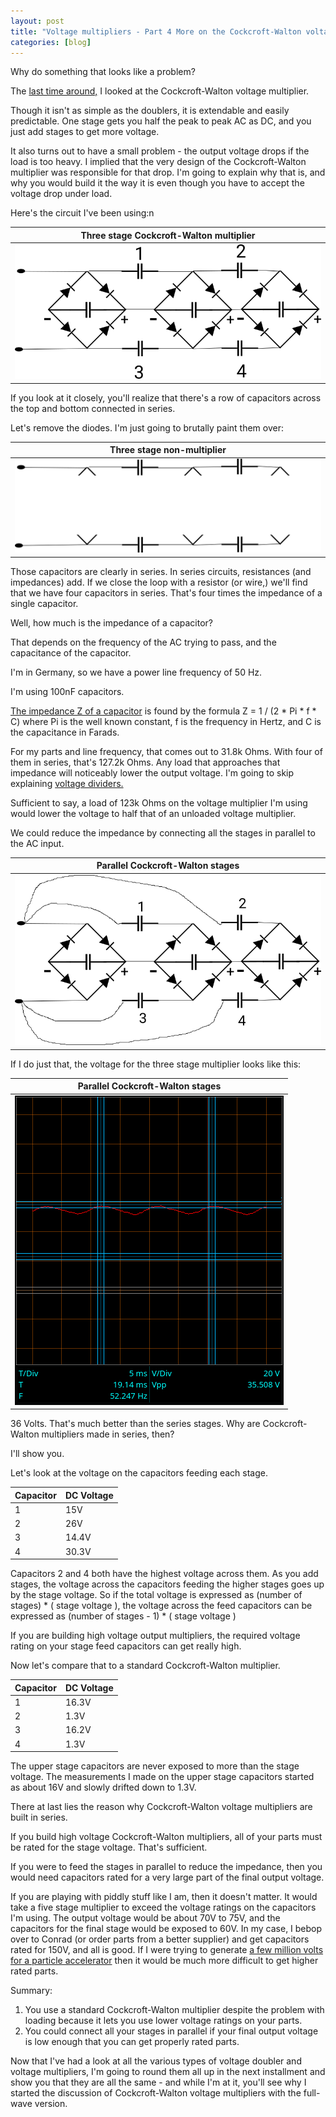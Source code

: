 ```yaml
---
layout: post
title: "Voltage multipliers - Part 4 More on the Cockcroft-Walton voltage multiplier"
categories: [blog]
--- 
```

 
Why do something that looks like a problem?

The [last time around,](diode-capacitors-volts-pt3) I looked at the Cockcroft-Walton voltage multiplier.

Though it isn't as simple as the doublers, it is extendable and easily predictable.  One stage gets you half the peak to peak AC as DC, and you just add stages to get more voltage.

It also turns out to have a small problem - the output voltage drops if the load is too heavy.  I implied that the very design of the Cockcroft-Walton multiplier was responsible for that drop.  I'm going to explain why that is, and why you would build it the way it is even though you have to accept the voltage drop under load.

Here's the circuit I've been using:n 

|Three stage Cockcroft-Walton multiplier|
|-------------------------------------|
|![Three stage Cockcroft-Walton multiplier](/assets/voltage_multiplier/cockcroftwalton3.png)|

If you look at it closely, you'll realize that there's a row of capacitors across the top and bottom connected in series.

Let's remove the diodes.  I'm just going to brutally paint them over:

|Three stage non-multiplier|
|-------------------------------------|
|![Three stage non-multiplier](/assets/voltage_multiplier/non-multiplier.png)|

Those capacitors are clearly in series.  In series circuits, resistances (and impedances) add.  If we close the loop with a resistor (or wire,) we'll find that we have four capacitors in series.  That's four times the impedance of a single capacitor.  

Well, how much is the impedance of a capacitor?

That depends on the frequency of the AC trying to pass, and the capacitance of the capacitor.  

I'm in Germany, so we have a power line frequency of 50 Hz.

I'm using 100nF capacitors. 

[The impedance Z of a capacitor](https://en.wikipedia.org/wiki/Electrical_impedance#Capacitor) is found by the formula Z = 1 / (2 * Pi * f * C) where Pi is the well known constant, f is the frequency in Hertz, and C is the capacitance in Farads.

For my parts and line frequency, that comes out to 31.8k Ohms.  With four of them in series, that's 127.2k Ohms.  Any load that approaches that impedance will noticeably lower the output voltage.  I'm going to skip explaining [voltage dividers.](https://en.wikipedia.org/wiki/Voltage_divider)  

Sufficient to say, a load of 123k Ohms on the voltage multiplier I'm using would lower the voltage to half that of an unloaded voltage multiplier.

We could reduce the impedance by connecting all the stages in parallel to the AC input.

|Parallel Cockcroft-Walton stages|
|--------------------------------|
|![Parallel Cockcroft-Walton stages](/assets/voltage_multiplier/parallelstages.png)|

If I do just that, the voltage for the three stage multiplier looks like this:

|Parallel Cockcroft-Walton stages|
|--------------------------------|
|![Parallel Cockcroft-Walton stages](/assets/voltage_multiplier/parallelstages_DC.png)|

36 Volts.  That's much better than the series stages.  Why are Cockcroft-Walton multipliers made in series, then?

I'll show you.

Let's look at the voltage on the capacitors feeding each stage.

|Capacitor|DC Voltage|
|---------|----------|
|1 | 15V|
|2 | 26V|
|3 | 14.4V|
|4 | 30.3V|

Capacitors 2 and 4 both have the highest voltage across them.  As you add stages, the voltage across the capacitors feeding the higher stages goes up by the stage voltage.  So if the total voltage is expressed as (number of stages) * ( stage voltage ), the voltage across the feed capacitors can be expressed as (number of stages - 1) * ( stage voltage )

If you are building high voltage output multipliers, the required voltage rating on your stage feed capacitors can get really high.

Now let's compare that to a standard Cockcroft-Walton multiplier.

|Capacitor|DC Voltage|
|---------|----------|
|1 | 16.3V|
|2 | 1.3V|
|3 | 16.2V|
|4 | 1.3V|

The upper stage capacitors are never exposed to more than the stage voltage.  The measurements I made on the upper stage capacitors started as about 16V and slowly drifted down to 1.3V.


There at last lies the reason why Cockcroft-Walton voltage multipliers are built in series.

If you build high voltage Cockcroft-Walton multipliers, all of your parts must be rated for the stage voltage.  That's sufficient.

If you were to feed the stages in parallel to reduce the impedance, then you would need capacitors rated for a very large part of the final output voltage.

If you are playing with piddly stuff like I am, then it doesn't matter.  It would take a five stage multiplier to exceed the voltage ratings on the capacitors I'm using.  The output voltage would be about 70V to 75V, and the capacitors for the final stage would be exposed to 60V.  In my case, I bebop over to Conrad (or order parts from a better supplier) and get capacitors rated for 150V, and all is good.  If I were trying to generate [a few million volts for a particle accelerator](https://en.wikipedia.org/wiki/Cockcroft%E2%80%93Walton_generator) then it would be much more difficult to get higher rated parts.

Summary:

1.  You use a standard Cockcroft-Walton multiplier despite the problem with loading because it lets you use lower voltage ratings on your parts.
2.  You could connect all your stages in parallel if your final output voltage is low enough that you can get properly rated parts.

Now that I've had a look at all the various types of voltage doubler and voltage multipliers, I'm going to round them all up in the next installment and show you that they are all the same - and while I'm at it, you'll see why I started the discussion of Cockcroft-Walton voltage multipliers with the full-wave version.









